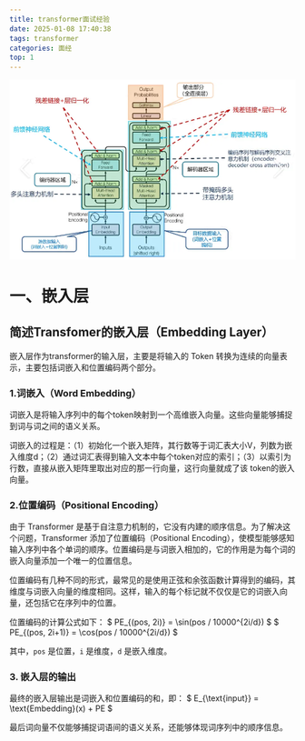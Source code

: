 ```yaml
---
title: transformer面试经验
date: 2025-01-08 17:40:38
tags: transformer
categories: 面经
top: 1
---
```

![Transfomer架构-注释版](../../images/transfomer/Transfomer图形-注释版.webp)
# 一、嵌入层
## 简述Transfomer的嵌入层（Embedding Layer）
嵌入层作为transformer的输入层，主要是将输入的 Token 转换为连续的向量表示，主要包括词嵌入和位置编码两个部分。
### 1.词嵌入（Word Embedding）
词嵌入是将输入序列中的每个token映射到一个高维嵌入向量。这些向量能够捕捉到词与词之间的语义关系。

词嵌入的过程是：（1）初始化一个嵌入矩阵，其行数等于词汇表大小V，列数为嵌入维度d；（2）通过词汇表得到输入文本中每个token对应的索引；（3）以索引为行数，直接从嵌入矩阵里取出对应的那一行向量，这行向量就成了该 token的嵌入向量。

### 2.位置编码（Positional Encoding）
由于 Transformer 是基于自注意力机制的，它没有内建的顺序信息。为了解决这个问题，Transformer 添加了位置编码（Positional Encoding），使模型能够感知输入序列中各个单词的顺序。位置编码是与词嵌入相加的，它的作用是为每个词的嵌入向量添加一个唯一的位置信息。

位置编码有几种不同的形式，最常见的是使用正弦和余弦函数计算得到的编码，其维度与词嵌入向量的维度相同。这样，输入的每个标记就不仅仅是它的词嵌入向量，还包括它在序列中的位置。

位置编码的计算公式如下：
$
PE_{(pos, 2i)} = \sin(pos / 10000^{2i/d})
$
$
PE_{(pos, 2i+1)} = \cos(pos / 10000^{2i/d})
$

其中，`pos` 是位置，`i` 是维度，`d` 是嵌入维度。

### 3. **嵌入层的输出**
最终的嵌入层输出是词嵌入和位置编码的和，即：
$
E_{\text{input}} = \text{Embedding}(x) + PE
$

最后词向量不仅能够捕捉词语间的语义关系，还能够体现词序列中的顺序信息。
